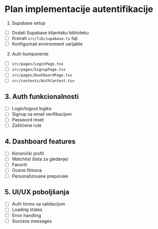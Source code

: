# Plan implementacije autentifikacije

 1. Supabase setup
- [ ] Dodati Supabase klijentsku biblioteku
- [ ] Kreirati `src/lib/supabase.ts` fajl
- [ ] Konfigurirati environment varijable

 2. Auth komponente
- [ ] `src/pages/LoginPage.tsx`
- [ ] `src/pages/SignupPage.tsx` 
- [ ] `src/pages/DashboardPage.tsx`
- [ ] `src/contexts/AuthContext.tsx`

## 3. Auth funkcionalnosti
- [ ] Login/logout logika
- [ ] Signup sa email verifikacijom
- [ ] Password reset
- [ ] Zaštićene rute

## 4. Dashboard features
- [ ] Korisnički profil
- [ ] Watchlist (lista za gledanje)
- [ ] Favoriti
- [ ] Ocene filmova
- [ ] Personalizovane preporuke

## 5. UI/UX poboljšanja
- [ ] Auth forms sa validacijom
- [ ] Loading states
- [ ] Error handling
- [ ] Success messages